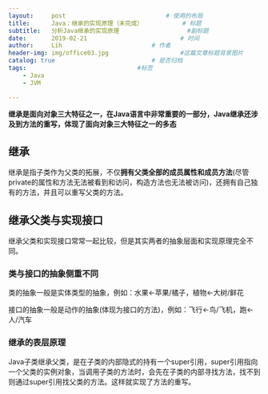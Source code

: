 ```yaml
---
layout:     post   				        	# 使用的布局
title:      Java：继承的实现原理（未完成）			# 标题 
subtitle:   分析Java继承的实现原理          			#副标题
date:       2019-02-21 				      		# 时间
author:     Lih 						# 作者
header-img: img/office03.jpg 					#这篇文章标题背景图片
catalog: true 							# 是否归档
tags:								#标签
    - Java
    - JVM

---
```


**继承是面向对象三大特征之一，在Java语言中非常重要的一部分，Java继承还涉及到方法的重写，体现了面向对象三大特征之一的多态**

## 继承

继承是指子类作为父类的拓展，不仅**拥有父类全部的成员属性和成员方法**(尽管private的属性和方法无法被看到和访问，构造方法也无法被访问)，还拥有自己独有的方法，并且可以重写父类的方法。

## 继承父类与实现接口

继承父类和实现接口常常一起比较，但是其实两者的抽象层面和实现原理完全不同。

### 类与接口的抽象侧重不同

类的抽象一般是实体类型的抽象，例如：水果<-苹果/橘子，植物<-大树/鲜花

接口的抽象一般是动作的抽象(体现为接口的方法)，例如：飞行<-鸟/飞机，跑<-人/汽车

### 继承的表层原理

Java子类继承父类，是在子类的内部隐式的持有一个super引用，super引用指向一个父类的实例对象，当调用子类的方法时，会先在子类的内部寻找方法，找不到则通过super引用找父类的方法。这样就实现了方法的重写。






